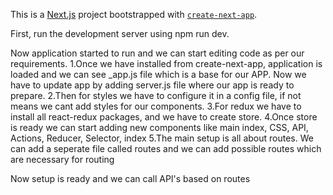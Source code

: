 This is a [Next.js](https://nextjs.org/) project bootstrapped with [`create-next-app`](https://github.com/vercel/next.js/tree/canary/packages/create-next-app).

First, run the development server using npm run dev.

Now application started to run and we can start editing code as per our requirements.
1.Once we have installed from create-next-app, application is loaded and we can see _app.js file which is a base for our APP. Now we have to update app by adding server.js file where our app is ready to prepare.
2.Then for styles we have to configure it in a config file, if not means we cant add styles for our components.
3.For redux we have to install all react-redux packages, and we have to create store.
4.Once store is ready we can start adding new components like main index, CSS, API, Actions, Reducer, Selector, index
5.The main setup is all about routes. We can add a seperate file called routes and we can add possible routes which are necessary for routing

Now setup is ready and we can call API's based on routes




